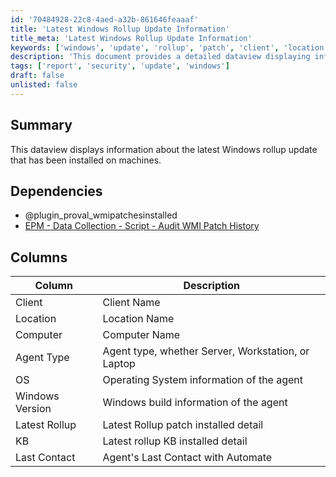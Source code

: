 ```yaml
---
id: '70484928-22c8-4aed-a32b-861646feaaaf'
title: 'Latest Windows Rollup Update Information'
title_meta: 'Latest Windows Rollup Update Information'
keywords: ['windows', 'update', 'rollup', 'patch', 'client', 'location', 'computer', 'agent', 'os', 'version', 'kb', 'contact']
description: 'This document provides a detailed dataview displaying information about the latest Windows rollup update that has been installed on various machines, including details such as client name, location, computer name, agent type, operating system, Windows version, latest rollup patch, and last contact with Automate.'
tags: ['report', 'security', 'update', 'windows']
draft: false
unlisted: false
---
```


## Summary

This dataview displays information about the latest Windows rollup update that has been installed on machines.

## Dependencies

- @plugin_proval_wmipatchesinstalled
- [EPM - Data Collection - Script - Audit WMI Patch History](<../scripts/Audit WMI Patch History.md>)

## Columns

| Column          | Description                                               |
|-----------------|-----------------------------------------------------------|
| Client          | Client Name                                              |
| Location        | Location Name                                            |
| Computer        | Computer Name                                            |
| Agent Type      | Agent type, whether Server, Workstation, or Laptop       |
| OS              | Operating System information of the agent                |
| Windows Version  | Windows build information of the agent                   |
| Latest Rollup   | Latest Rollup patch installed detail                      |
| KB              | Latest rollup KB installed detail                         |
| Last Contact     | Agent's Last Contact with Automate                       |
